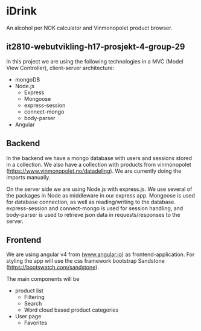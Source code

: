 # iDrink
An alcohol per NOK calculator and Vinmonopolet product browser.

## it2810-webutvikling-h17-prosjekt-4-group-29

In this project we are using the following technologies in a MVC (Model View Controller), client-server architecture:
- mongoDB
- Node.js
  * Express
  * Mongoose
  * express-session
  * connect-mongo
  * body-parser
- Angular

## Backend

In the backend we have a mongo database with users and sessions stored in a collection. We also have a collection with products from vinmonopolet (https://www.vinmonopolet.no/datadeling). We are currently doing the imports manually.

On the server side we are using Node.js with express.js. We use several of the packages in Node as middleware in our express app. Mongoose is used for database connection, as well as reading/writing to the database. express-session and connect-mongo is used for session handling, and body-parser is used to retrieve json data in requests/responses to the server. 

## Frontend

We are using angular v4 from (www.angular.io) as frontend-application. For styling the app will use the css framework bootstrap Sandstone (https://bootswatch.com/sandstone). 

The main components will be 
- product list 
  * Filtering 
  * Search
  * Word cloud based product categories
- User page 
  * Favorites
